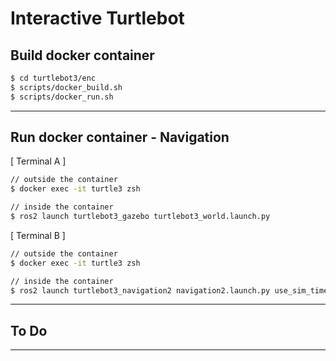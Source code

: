 # Interactive Turtlebot
## Build docker container 
```bash
$ cd turtlebot3/enc
$ scripts/docker_build.sh
$ scripts/docker_run.sh
```
---
## Run docker container - Navigation
[ Terminal A ]
```bash
// outside the container
$ docker exec -it turtle3 zsh

// inside the container
$ ros2 launch turtlebot3_gazebo turtlebot3_world.launch.py
```

[ Terminal B ]
```bash
// outside the container
$ docker exec -it turtle3 zsh

// inside the container
$ ros2 launch turtlebot3_navigation2 navigation2.launch.py use_sim_time:=True map:=workspace/src/turtlebot3/turtlebot3_navigation2/map/map.yaml
```
---
## To Do

---
